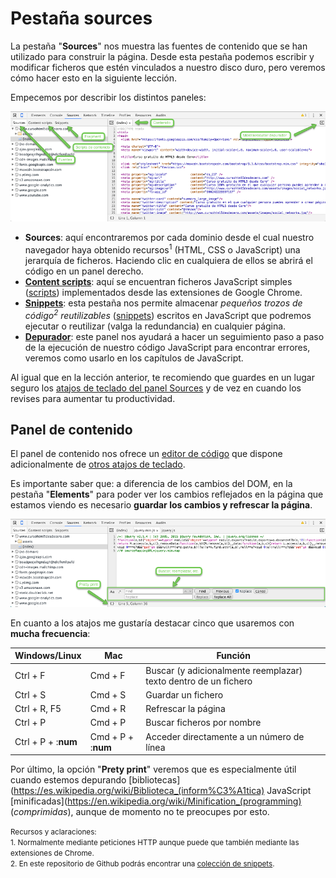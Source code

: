 # Pestaña sources

La pestaña "**Sources**" nos muestra las fuentes de contenido que se han utilizado para construir la página. Desde esta pestaña podemos escribir y modificar ficheros que estén vinculados a nuestro disco duro, pero veremos cómo hacer esto en la siguiente lección.

Empecemos por describir los distintos paneles:

[![](../images/sources.png)](../images/sources.png)

* **Sources**: aquí encontraremos por cada dominio desde el cual nuestro navegador haya obtenido recursos<sup>1</sup> (HTML, CSS o JavaScript) una jerarquía de ficheros. Haciendo clic en cualquiera de ellos se abrirá el código en un panel derecho.
* **[Content scripts](https://developer.chrome.com/extensions/content_scripts)**: aquí se encuentran  ficheros JavaScript simples ([scripts](https://es.wikipedia.org/wiki/Script)) implementados desde las extensiones de Google Chrome.
* **[Snippets](https://developers.google.com/web/tools/chrome-devtools/debug/snippets/?hl=en)**: esta pestaña nos permite almacenar *pequeños trozos de código<sup>2</sup> reutilizables* ([snippets](https://es.wikipedia.org/wiki/Snippet)) escritos en JavaScript que podremos ejecutar o reutilizar (valga la redundancia) en cualquier página.
* **[Depurador](https://es.wikipedia.org/wiki/Depuraci%C3%B3n_de_programas)**: este panel nos ayudará a hacer un seguimiento paso a paso de la ejecución de nuestro código JavaScript para encontrar errores, veremos como usarlo en los capítulos de JavaScript.
 
Al igual que en la lección anterior, te recomiendo que guardes en un lugar seguro los [atajos de teclado del panel Sources](https://developers.google.com/web/tools/chrome-devtools/iterate/inspect-styles/shortcuts#sources-1) y de vez en cuando los revises para aumentar tu productividad.

## Panel de contenido
El panel de contenido nos ofrece un [editor de código](https://es.wikipedia.org/wiki/Editor_de_c%C3%B3digo_fuente) que dispone adicionalmente de [otros atajos de teclado](https://developers.google.com/web/tools/chrome-devtools/iterate/inspect-styles/shortcuts#within-the-code-editor).

Es importante saber que: a diferencia de los cambios del DOM, en la pestaña "**Elements**" para poder ver los cambios reflejados en la página que estamos viendo es necesario **guardar los cambios y refrescar la página**.

[![](../images/sources_2.png)](../images/sources_2.png)

En cuanto a los atajos me gustaría destacar cinco que usaremos con **mucha frecuencia**:

Windows/Linux   | Mac           | Función
----------------|---------------|---
Ctrl + F        | Cmd + F       | Buscar (y adicionalmente reemplazar) texto dentro de un fichero
Ctrl + S        | Cmd + S       | Guardar un fichero
Ctrl + R, F5   | Cmd + R        | Refrescar la página
Ctrl + P        | Cmd + P       | Buscar ficheros por nombre 
Ctrl + P + :**num**| Cmd + P + :**num**| Acceder directamente a un número de línea

Por último, la opción "**Prety print**" veremos que es especialmente útil cuando estemos depurando [bibliotecas](https://es.wikipedia.org/wiki/Biblioteca_(inform%C3%A1tica) JavaScript [minificadas](https://en.wikipedia.org/wiki/Minification_(programming) (*comprimidas*), aunque de momento no te preocupes por esto.


<small>Recursos y aclaraciones:</small><br>
<small>1. Normalmente mediante peticiones HTTP aunque puede que también mediante las extensiones de Chrome.</small><br>
<small>2. En este repositorio de Github podrás encontrar una [colección de snippets](https://github.com/bgrins/devtools-snippets).</small><br>
